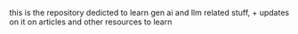 this is the repository dedicted to learn gen ai and llm related stuff, + updates on it on articles and other resources to learn
